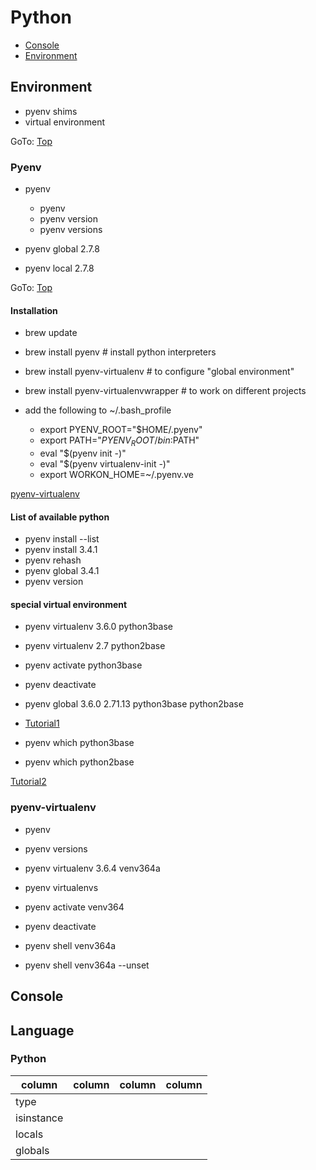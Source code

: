 # Python

- [Console](#console)
- [Environment](#environment)






## Environment

- pyenv shims
- virtual environment

GoTo: [Top](#python)

### Pyenv

- pyenv
    - pyenv 
    - pyenv version
    - pyenv versions   

- pyenv global 2.7.8
- pyenv local 2.7.8



GoTo: [Top](#python)

####  Installation

- brew update 
- brew install pyenv # install python interpreters
- brew install pyenv-virtualenv # to configure "global environment"
- brew install pyenv-virtualenvwrapper # to work on different projects

- add the following to ~/.bash_profile
    - export PYENV_ROOT="$HOME/.pyenv"
    - export PATH="$PYENV_ROOT/bin:$PATH"
    - eval "$(pyenv init -)"
    - eval "$(pyenv virtualenv-init -)"
    - export WORKON_HOME=~/.pyenv.ve

[pyenv-virtualenv](https://github.com/pyenv/pyenv-virtualenv)

    
#### List of available python

- pyenv install --list
- pyenv install 3.4.1
- pyenv rehash
- pyenv global 3.4.1
- pyenv version

#### special virtual environment

- pyenv virtualenv 3.6.0 python3base 
- pyenv virtualenv 2.7 python2base
- pyenv activate python3base
- pyenv deactivate


- pyenv global 3.6.0 2.71.13 python3base python2base
- [Tutorial1](https://medium.com/@henriquebastos/the-definitive-guide-to-setup-my-python-workspace-628d68552e14)
- pyenv which python3base
- pyenv which python2base

[Tutorial2](https://medium.com/@jordanthomasg/python-development-on-macos-with-pyenv-virtualenv-ec583b92934c)


### pyenv-virtualenv

- pyenv 
- pyenv versions
- pyenv virtualenv 3.6.4 venv364a
- pyenv virtualenvs

- pyenv activate venv364
- pyenv deactivate

- pyenv shell venv364a
- pyenv shell venv364a --unset

## Console




## Language

### Python

| column | column | column | column |
|--------|--------|--------|--------|
| type | | | |
| isinstance | | |
| locals | | |
| globals | | | 


